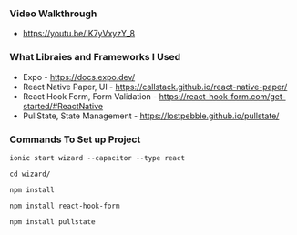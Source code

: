 ### Video Walkthrough 
- https://youtu.be/IK7yVxyzY_8

### What Libraies and Frameworks I Used
- Expo - https://docs.expo.dev/
- React Native Paper, UI - https://callstack.github.io/react-native-paper/
- React Hook Form, Form Validation - https://react-hook-form.com/get-started/#ReactNative
- PullState, State Management - https://lostpebble.github.io/pullstate/

### Commands To Set up Project
```
ionic start wizard --capacitor --type react 

cd wizard/

npm install

npm install react-hook-form

npm install pullstate
```
